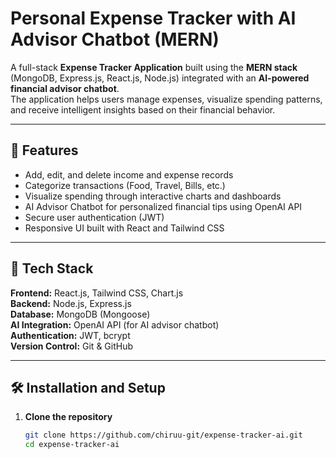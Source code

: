 # Personal Expense Tracker with AI Advisor Chatbot (MERN)

A full-stack **Expense Tracker Application** built using the **MERN stack** (MongoDB, Express.js, React.js, Node.js) integrated with an **AI-powered financial advisor chatbot**.  
The application helps users manage expenses, visualize spending patterns, and receive intelligent insights based on their financial behavior.

---

## 🚀 Features

- Add, edit, and delete income and expense records
- Categorize transactions (Food, Travel, Bills, etc.)
- Visualize spending through interactive charts and dashboards
- AI Advisor Chatbot for personalized financial tips using OpenAI API
- Secure user authentication (JWT)
- Responsive UI built with React and Tailwind CSS

---

## 🧠 Tech Stack

**Frontend:** React.js, Tailwind CSS, Chart.js  
**Backend:** Node.js, Express.js  
**Database:** MongoDB (Mongoose)  
**AI Integration:** OpenAI API (for AI advisor chatbot)  
**Authentication:** JWT, bcrypt  
**Version Control:** Git & GitHub  

---

## 🛠️ Installation and Setup

1. **Clone the repository**
   ```bash
   git clone https://github.com/chiruu-git/expense-tracker-ai.git
   cd expense-tracker-ai
